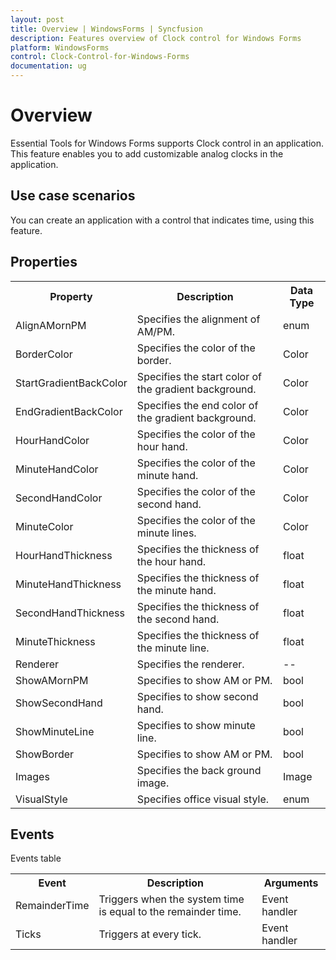 ```yaml
---
layout: post
title: Overview | WindowsForms | Syncfusion
description: Features overview of Clock control for Windows Forms
platform: WindowsForms
control: Clock-Control-for-Windows-Forms
documentation: ug
---
```


# Overview

Essential Tools for Windows Forms supports Clock control in an application. This feature enables you to add customizable analog clocks in the application.

## Use case scenarios

You can create an application with a control that indicates time, using this feature.

## Properties


<table>
<tr>
<th>
Property</th><th>
Description</th><th>
Data Type</th></tr>
<tr>
<td>
AlignAMornPM</td><td>
Specifies the alignment of AM/PM.</td><td>
enum</td></tr>
<tr>
<td>
BorderColor</td><td>
Specifies the color of the border.</td><td>
Color</td></tr>
<tr>
<td>
StartGradientBackColor</td><td>
Specifies the start color of the gradient background.</td><td>
Color</td></tr>
<tr>
<td>
EndGradientBackColor</td><td>
Specifies the end color of the gradient background.</td><td>
Color</td></tr>
<tr>
<td>
HourHandColor</td><td>
Specifies the color of the hour hand.</td><td>
Color</td></tr>
<tr>
<td>
MinuteHandColor</td><td>
Specifies the color of the minute hand.</td><td>
Color</td></tr>
<tr>
<td>
SecondHandColor</td><td>
Specifies the color of the second hand.</td><td>
Color</td></tr>
<tr>
<td>
MinuteColor</td><td>
Specifies the color of the minute lines.</td><td>
Color</td></tr>
<tr>
<td>
HourHandThickness</td><td>
Specifies the thickness of the hour hand.</td><td>
float</td></tr>
<tr>
<td>
MinuteHandThickness</td><td>
Specifies the thickness of the minute hand.</td><td>
float</td></tr>
<tr>
<td>
SecondHandThickness</td><td>
Specifies the thickness of the second hand.</td><td>
float</td></tr>
<tr>
<td>
MinuteThickness</td><td>
Specifies the thickness of the minute line.</td><td>
float</td></tr>
<tr>
<td>
Renderer</td><td>
Specifies the renderer.</td><td>
--</td></tr>
<tr>
<td>
ShowAMornPM</td><td>
Specifies to show AM or PM.</td><td>
bool</td></tr>
<tr>
<td>
ShowSecondHand</td><td>
Specifies to show second hand.</td><td>
bool</td></tr>
<tr>
<td>
ShowMinuteLine</td><td>
Specifies to show minute line.</td><td>
bool</td></tr>
<tr>
<td>
ShowBorder</td><td>
Specifies to show AM or PM.</td><td>
bool</td></tr>
<tr>
<td>
Images</td><td>
Specifies the back ground image.</td><td>
Image</td></tr>
<tr>
<td>
VisualStyle</td><td>
Specifies office visual style.</td><td>
enum</td></tr>
</table>

## Events

Events table

<table>
<tr>
<th>
Event</th><th>
Description</th><th>
Arguments</th></tr>
<tr>
<td>
RemainderTime</td><td>
Triggers when the system time is equal to the remainder time.</td><td>
Event handler </td></tr>
<tr>
<td>
Ticks </td><td>
Triggers at every tick. </td><td>
Event handler </td></tr>
</table>

